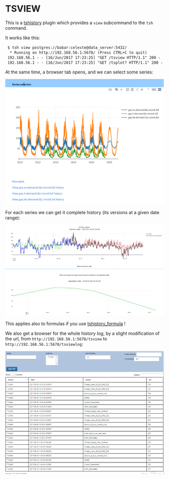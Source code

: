 TSVIEW
========

This is a [tshistory][tshistory] plugin which provides a `view` subcommand to the
`tsh` command.

[tshistory]: https://hg.sr.ht/~pythonian/tshistory

It works like this:

```shell
 $ tsh view postgres://babar:celeste@data_server:5432/
  * Running on http://192.168.56.1:5678/ (Press CTRL+C to quit)
 192.168.56.1 - - [16/Jun/2017 17:23:25] "GET /tsview HTTP/1.1" 200 -
 192.168.56.1 - - [16/Jun/2017 17:23:25] "GET /tsplot? HTTP/1.1" 200 -
```

At the same time, a browser tab opens, and we can select some series:

![tsh view](tsview.png)

For each series we can get it complete history (its versions at a
given date range):

![tsh history](tshistory.png)

This applies also to formulas if you use [tshistory_formula][tshistory_formula] !

[tshistory_formula]: https://hg.sr.ht/~pythonian/tshistory_formula

We also get a browser for the whole history _log_, by a
slight modification of the url, from `http://192.168.56.1:5678/tsview`
to `http://192.168.56.1:5678/tsviewlog`:

![tsh viewlog](tsviewlog.png)

